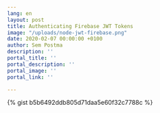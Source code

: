 ```yaml
---
lang: en
layout: post
title: Authenticating Firebase JWT Tokens
image: "/uploads/node-jwt-firebase.png"
date: 2020-02-07 00:00:00 +0100
author: Sem Postma
description: ''
portal_title: ''
portal_description: ''
portal_image: ''
portal_link: ''

---
```

{% gist b5b6492ddb805d71daa5e60f32c7788c %}